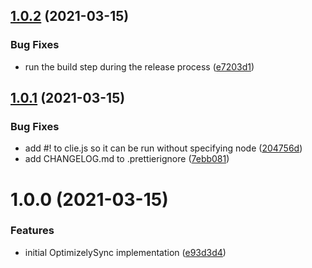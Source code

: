 ## [1.0.2](https://github.com/wizeline/optimizely-sync/compare/v1.0.1...v1.0.2) (2021-03-15)


### Bug Fixes

* run the build step during the release process ([e7203d1](https://github.com/wizeline/optimizely-sync/commit/e7203d18c67e8a77b4d85523b29be078b66de9c6))

## [1.0.1](https://github.com/wizeline/optimizely-sync/compare/v1.0.0...v1.0.1) (2021-03-15)


### Bug Fixes

* add #! to clie.js so it can be run without specifying node ([204756d](https://github.com/wizeline/optimizely-sync/commit/204756db80baca1e0a99decfab23ebd4c7ef7497))
* add CHANGELOG.md to .prettierignore ([7ebb081](https://github.com/wizeline/optimizely-sync/commit/7ebb08162a8830f737e238d05f0795e3af5d3c79))

# 1.0.0 (2021-03-15)


### Features

* initial OptimizelySync implementation ([e93d3d4](https://github.com/wizeline/optimizely-sync/commit/e93d3d4fe6e732238e7c52942fb05709ea01da3d))
